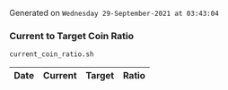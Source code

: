 Generated on `Wednesday 29-September-2021 at 03:43:04`

### Current to Target Coin Ratio
`current_coin_ratio.sh`

Date|Current|Target|Ratio
---|---|---|---

